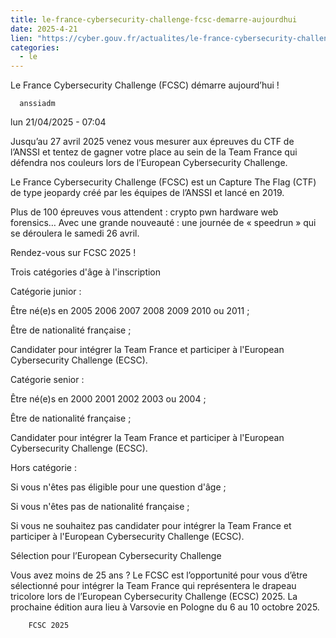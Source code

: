 ```yaml
--- 
title: le-france-cybersecurity-challenge-fcsc-demarre-aujourdhui
date: 2025-4-21
lien: "https://cyber.gouv.fr/actualites/le-france-cybersecurity-challenge-fcsc-demarre-aujourdhui"
categories:
  - le
---
```


Le France Cybersecurity Challenge (FCSC) démarre aujourd’hui !

            


      anssiadm
lun 21/04/2025 - 07:04

            
Jusqu’au 27 avril 2025
venez vous mesurer aux épreuves du CTF de l’ANSSI et tentez de gagner votre place au sein de la Team France qui défendra nos couleurs lors de l’European Cybersecurity Challenge.

      
      

              
  

    

      
            
Le France Cybersecurity Challenge (FCSC) est un Capture The Flag (CTF) de type jeopardy créé par les équipes de l’ANSSI et lancé en 2019.

Plus de 100 épreuves vous attendent : crypto
pwn
hardware
web
forensics… Avec une grande nouveauté : une journée de « speedrun » qui se déroulera le samedi 26 avril.

Rendez-vous sur FCSC 2025 !


      
    

  


              
  

    

      
            
Trois catégories d'âge à l'inscription

Catégorie junior :


Être né(e)s en 2005
2006
2007
2008
2009
2010 ou 2011 ;

Être de nationalité française ;

Candidater pour intégrer la Team France et participer à l'European Cybersecurity Challenge (ECSC).


Catégorie senior :


Être né(e)s en 2000
2001
2002
2003 ou 2004 ;

Être de nationalité française ;

Candidater pour intégrer la Team France et participer à l'European Cybersecurity Challenge (ECSC).


Hors catégorie :


Si vous n'êtes pas éligible pour une question d'âge ;

Si vous n'êtes pas de nationalité française ;

Si vous ne souhaitez pas candidater pour intégrer la Team France et participer à l'European Cybersecurity Challenge (ECSC).


Sélection pour l’European Cybersecurity Challenge

Vous avez moins de 25 ans ? Le FCSC est l’opportunité pour vous d’être sélectionné pour intégrer la Team France qui représentera le drapeau tricolore lors de l’European Cybersecurity Challenge (ECSC) 2025. La prochaine édition aura lieu à Varsovie en Pologne
du 6 au 10 octobre 2025.


      
    

  


              



  

  

          
          
        FCSC 2025
